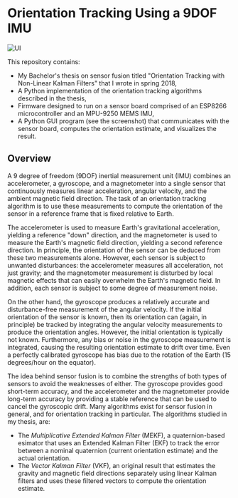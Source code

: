# Orientation Tracking Using a 9DOF IMU

![UI](https://github.com/samukallio/tracking/blob/main/media/screenshot.png?raw=true)

This repository contains:
* My Bachelor's thesis on sensor fusion titled "Orientation Tracking with Non-Linear Kalman Filters" that I wrote in spring 2018,
* A Python implementation of the orientation tracking algorithms described in the thesis,
* Firmware designed to run on a sensor board comprised of an ESP8266 microcontroller and an MPU-9250 MEMS IMU,
* A Python GUI program (see the screenshot) that communicates with the sensor board, computes the orientation estimate, and visualizes the result.

## Overview

A 9 degree of freedom (9DOF) inertial measurement unit (IMU) combines an accelerometer, a gyroscope, and a magnetometer into a single sensor that continuously measures linear acceleration, angular velocity, and the ambient magnetic field direction. The task of an orientation tracking algorithm is to use these measurements to compute the orientation of the sensor in a reference frame that is fixed relative to Earth.

The accelerometer is used to measure Earth's gravitational acceleration, yielding a reference "down" direction, and the magnetometer is used to measure the Earth's magnetic field direction, yielding a second reference direction. In principle, the orientation of the sensor can be deduced from these two measurements alone. However, each sensor is subject to unwanted disturbances: the accelerometer measures all acceleration, not just gravity; and the magnetometer measurement is disturbed by local magnetic effects that can easily overwhelm the Earth's magnetic field. In addition, each sensor is subject to some degree of measurement noise.

On the other hand, the gyroscope produces a relatively accurate and disturbance-free measurement of the angular velocity. If the initial orientation of the sensor is known, then its orientation can (again, in principle) be tracked by integrating the angular velocity measurements to produce the orientation angles. However, the initial orientation is typically not known. Furthermore, any bias or noise in the gyroscope measurement is integrated, causing the resulting orientation estimate to drift over time. Even a perfectly calibrated gyroscope has bias due to the rotation of the Earth (15 degrees/hour on the equator).

The idea behind sensor fusion is to combine the strengths of both types of sensors to avoid the weaknesses of either. The gyroscope provides good short-term accuracy, and the accelerometer and the magnetometer provide long-term accuracy by providing a stable reference that can be used to cancel the gyroscopic drift. Many algorithms exist for sensor fusion in general, and for orientation tracking in particular. The algorithms studied in my thesis, are:

* The _Multiplicative Extended Kalman Filter_ (MEKF), a quaternion-based esimator that uses an Extended Kalman Filter (EKF) to track the error between a nominal quaternion (current orientation estimate) and the actual orientation.
* The _Vector Kalman Filter_ (VKF), an original result that estimates the gravity and magnetic field directions separately using linear Kalman filters and uses these filtered vectors to compute the orientation estimate.
